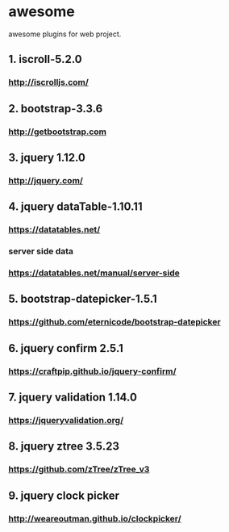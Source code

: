 # awesome

awesome plugins for web project.

## 1. iscroll-5.2.0
### http://iscrolljs.com/
## 2. bootstrap-3.3.6
### http://getbootstrap.com
## 3. jquery 1.12.0
### http://jquery.com/
## 4. jquery dataTable-1.10.11
### https://datatables.net/
### server side data
### https://datatables.net/manual/server-side
## 5. bootstrap-datepicker-1.5.1
### https://github.com/eternicode/bootstrap-datepicker
## 6. jquery confirm 2.5.1
### https://craftpip.github.io/jquery-confirm/
## 7. jquery validation 1.14.0
### https://jqueryvalidation.org/
## 8. jquery ztree 3.5.23
### https://github.com/zTree/zTree_v3
## 9. jquery clock picker
### http://weareoutman.github.io/clockpicker/
